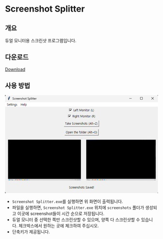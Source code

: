 # Screenshot Splitter

## 개요
듀얼 모니터용 스크린샷 프로그램입니다.

## 다운로드
[Download](https://github.com/hwahyeon/py-screenshot-splitter/raw/main/download/Screenshot%20Splitter.exe)

## 사용 방법
![image](./002.png)
- `Screenshot Splitter.exe`를 실행하면 위 화면이 출력됩니다.
- 파일을 실행하면, `Screenshot Splitter.exe` 위치에 `screenshots` 폴더가 생성되고 이곳에 screenshot들이 시간 순으로 저장됩니다.
- 듀얼 모니터 중 선택한 쪽만 스크린샷할 수 있으며, 양쪽 다 스크린샷할 수 있습니다. 체크박스에서 원하는 곳에 체크하여 주십시오.
- 단축키가 제공됩니다.
